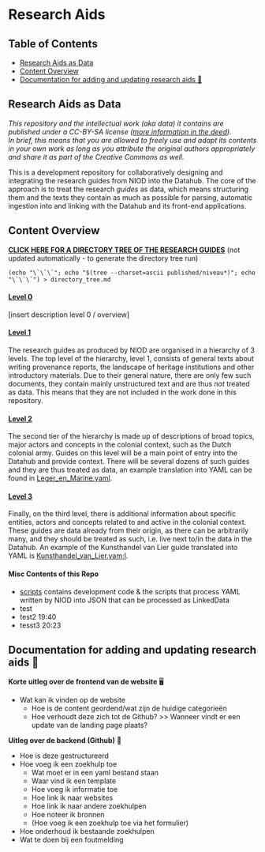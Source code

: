 # Research Aids

## Table of Contents

- [Research Aids as Data](#research-aids-as-data)
- [Content Overview](#content-overview)
- [Documentation for adding and updating research aids :book:](#documentation-for-adding-and-updating-research-aids-:book:)

## Research Aids as Data

_This repository and the intellectual work (aka data) it contains are published under a CC-BY-SA license ([more information in the deed](./LICENSE)).  
In brief, this means that you are allowed to freely use and adapt its contents in your own work as long as you attribute the original authors appropriately and share it as part of the Creative Commons as well._  

This is a development repository for collaboratively designing and integrating the research guides from NIOD into the Datahub. The core of the approach is to treat the research _guides_ as data, which means structuring them and the texts they contain as much as possible for parsing, automatic ingestion into and linking with the Datahub and its front-end applications.

## Content Overview

**[CLICK HERE FOR A DIRECTORY TREE OF THE RESEARCH GUIDES](./directory_tree.md)**
(not updated automatically - to generate the directory tree run)
```
(echo "\`\`\`"; echo "$(tree --charset=ascii published/niveau*)"; echo "\`\`\`") > directory_tree.md
```

#### [Level 0](./published/niveau0)

[insert description level 0 / overview]

#### [Level 1](./published/niveau1)

The research guides as produced by NIOD are organised in a hierarchy of 3 levels. The top level of the hierarchy, level 1, consists of general texts about writing provenance reports, the landscape of heritage institutions and other introductory materials. Due to their general nature, there are only few such documents, they contain mainly unstructured text and are thus _not_ treated as data. This means that they are not included in the work done in this repository.


#### [Level 2](./published/niveau2)

The second tier of the hierarchy is made up of descriptions of broad topics, major actors and concepts in the colonial context, such as the Dutch colonial army. Guides on this level will be a main point of entry into the Datahub and provide context. There will be several dozens of such guides and they are thus treated as data, an example translation into YAML can be found in [Leger_en_Marine.yaml](./niveau2/Leger_en_Marine.yaml).

#### [Level 3](./published/niveau3)

Finally, on the third level, there is additional information about specific entities, actors and concepts related to and active in the colonial context. These guides are data already from their origin, as there can be arbitrarily many, and they should be treated as such, i.e. live next to/in the data in the Datahub. An example of the Kunsthandel van Lier guide translated into YAML is [Kunsthandel_van_Lier.yam;l](./niveau3Kunsthandel_van_Lier.yaml).

#### Misc Contents of this Repo

 - [scripts](./scripts/) contains development code & the scripts that process YAML written by NIOD into JSON that can be processed as LinkedData
 - test
 - test2 19:40
 - tesst3 20:23

## Documentation for adding and updating research aids :book:

**Korte uitleg over de frontend van de website** :desktop_computer:
  - Wat kan ik vinden op de website
	 - Hoe is de content geordend/wat zijn de huidige categorieën
	 - Hoe verhoudt deze zich tot de Github? >> Wanneer vindt er een update van de landing page plaats?

**Uitleg over de backend (Github)** :floppy_disk:
  - Hoe is deze gestructureerd
  - Hoe voeg ik een zoekhulp toe
    - Wat moet er in een yaml bestand staan
    - Waar vind ik een template
    - Hoe voeg ik informatie toe
    - Hoe link ik naar websites
    - Hoe link ik naar andere zoekhulpen
    - Hoe noteer ik bronnen
    - (Hoe voeg ik een zoekhulp toe via het formulier)
  - Hoe onderhoud ik bestaande zoekhulpen
  - Wat te doen bij een foutmelding

